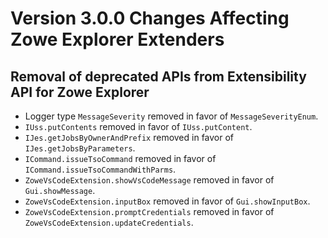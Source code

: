 # Version 3.0.0 Changes Affecting Zowe Explorer Extenders

## Removal of deprecated APIs from Extensibility API for Zowe Explorer

- Logger type `MessageSeverity` removed in favor of `MessageSeverityEnum`.
- `IUss.putContents` removed in favor of `IUss.putContent`.
- `IJes.getJobsByOwnerAndPrefix` removed in favor of `IJes.getJobsByParameters`.
- `ICommand.issueTsoCommand` removed in favor of `ICommand.issueTsoCommandWithParms`.
- `ZoweVsCodeExtension.showVsCodeMessage` removed in favor of `Gui.showMessage`.
- `ZoweVsCodeExtension.inputBox` removed in favor of `Gui.showInputBox`.
- `ZoweVsCodeExtension.promptCredentials` removed in favor of `ZoweVsCodeExtension.updateCredentials`.
